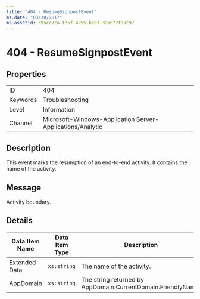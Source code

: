 ```yaml
---
title: "404 - ResumeSignpostEvent"
ms.date: "03/30/2017"
ms.assetid: 395cc7ca-f35f-4295-be97-39a077f99c97
---
```

# 404 - ResumeSignpostEvent
## Properties  


|||  
|-|-|  
|ID|404|  
|Keywords|Troubleshooting|  
|Level|Information|  
|Channel|Microsoft-Windows-Application Server-Applications/Analytic|  

## Description  
 This event marks the resumption of an end-to-end activity. It contains the name of the activity.  

## Message  
 Activity boundary.  

## Details  


| Data Item Name | Data Item Type |                         Description                          |
|----------------|----------------|--------------------------------------------------------------|
| Extended Data  |  `xs:string`   |                  The name of the activity.                   |
|   AppDomain    |  `xs:string`   | The string returned by AppDomain.CurrentDomain.FriendlyName. |

